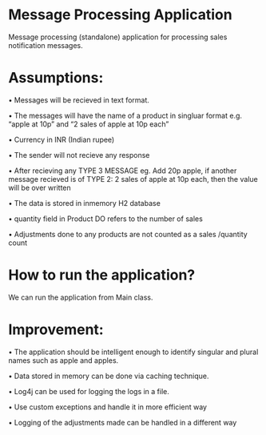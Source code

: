 # Message Processing Application


Message processing (standalone) application for processing sales notification messages.

# Assumptions:

•	Messages will be recieved in text format.

•	The messages will have the name of a product in singluar format
   		 e.g. “apple at 10p” and “2 sales of apple at 10p each”
          
•	Currency in INR (Indian rupee)

•	The sender will not recieve any response

•	After recieving any TYPE 3 MESSAGE eg. Add 20p apple, if another message recieved is of TYPE 2: 2 sales of apple at 10p each, then the    value will be over written 

•	The data is stored in inmemory H2 database

•	quantity field in Product DO refers to the number of sales

•	Adjustments done to any products are not counted as a sales /quantity count


# How to run the application?

  We can run the application from Main class.

# Improvement:

•	The application should be intelligent enough to identify singular and plural names such as apple and apples.

•	Data stored in memory can be done via caching technique.

•	Log4j can be used for logging the logs in a file.

•	Use custom exceptions and handle it in more efficient way

•	Logging of the adjustments made can be handled in a different way



 


